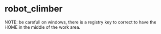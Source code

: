 # robot_climber

NOTE:
be carefull on windows, there is a registry key to correct to have the HOME in the middle of the work area.
